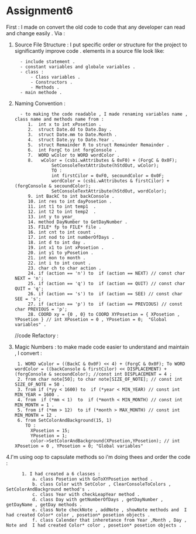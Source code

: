 # Assignment6


First :
I made on convert the old code to code that any developer can read and change easily .
Via :
1. Source File Structure : I put specific order or structure for the project to significantly improve code .
    elements in a source file look like:

         - include statement .
         - constant variables and globale variables .
         - class :
             - Class variables .
             - Constructors .
             - Methods .
         - main methode .
2. Naming Convention :

         - to making the code readable , I made renaming variables name , class name and methods name from : 
            1.  int x to int xPosetion .
            2.  struct Date.dd to Date.Day . 
            3.  struct Date.mm to Date.Month . 
            4.  struct Date.yy to Date.Year . 
            5.  struct Remainder R to struct Remainder Remainder .
            6.  int ForgC to int forgConsole .
            7.  WORD wColor to WORD wordColor .
            8.   wColor = (csbi.wAttributes & 0xF0) + (ForgC & 0x0F);
                     SetConsoleTextAttribute(hStdOut, wColor);
                     TO :
                     int firstCilor = 0xF0, secoundColor = 0x0F;
                     wordColor = (csbi.wAttributes & firstCilor) + (forgConsole & secoundColor);
                     SetConsoleTextAttribute(hStdOut, wordColor);
            9. int BackC to int backConsole .
            10. int res to int dayPosetion .
            11. int t1 to int temp1  .
            12. int t2 to int temp2  .
            13. int y to year_
            14. method DayNumber to GetDayNumber .
            15. FILE* fp to FILE* file .
            16. int cnt to int count .
            17. int nod to int numberOfDays .
            18. int d to int day .
            19. int x1 to int xPosetion .
            20. int y1 to yPosetion .
            21. int mon to month .
            22. int i to int count .
            23. char ch to char action .
            24. if (action == 'n') to  if (action == NEXT) // const char NEXT = 'n';
            25. if (action == 'q') to  if (action == QUIT) // const char QUIT = 'q';
            26. if (action == 's') to  if (action == SEE) // const char SEE = 's';
            27. if (action == 'p') to  if (action == PREVIOUS) // const char PREVIOUS = 'p';
            28. COORD xy = {0 , 0} to COORD XYPosetion = { XPosetion , YPosetion } // int XPosetion = 0 , YPosetion = 0;  "Global variables" .
    
   //code Refactory :     
 3. Magic Numbers : to make made code easier to understand and maintain , I convert :
 

         1. WORD wColor = ((BackC & 0x0F) << 4) + (ForgC & 0x0F); To WORD wordColor = ((backConsole & firstCilor) << DISPLACEMENT) + (forgConsole & secoundColor); //const int DISPLACEMENT = 4 ;
         2. from char note[50]; to char note[SIZE_OF_NOTE]; // const int SIZE_OF_NOTE = 50 .
         3. from if (*yy < 1600) to  if (*year < MIN_YEAR) // const int MIN_YEAR = 1600 .
         4. from  if (*mm < 1)  to  if (*month < MIN_MONTH) // const int  MIN_MONTH = 1 .
         5. from if (*mm > 12)  to if (*month > MAX_MONTH) // const int  MIN_MONTH = 12 .
         6. from SetColorAndBackground(15, 1) 
            TO : 
              XPosetion = 15;
              YPosetion = 1;
              color->SetColorAndBackground(XPosetion,YPosetion); // int XPosetion = 0 , YPosetion = 0; "Global variables"
        
 4.I'm using oop to capsulate methods so i'm doing thees and order the code :

          1. I had created a 6 classes :
              a. class Posetion with GoToXYPosetion method .
              b. class Color with SetColor , ClearConsoleToColors , SetColorAndBackground method's .
              c. class Year with checkLeapYear method .
              d. class Day with getNumberOfDays , getDayNumber , getDayName , getDay methods .
              e. class Note checkNote , addNote , showNote methods and  I had created Color* color , posetion* posetion objects .
              f. class Calender that inheretance from Year ,Month , Day , Note and  I had created Color* color , posetion* posetion objects .

        
